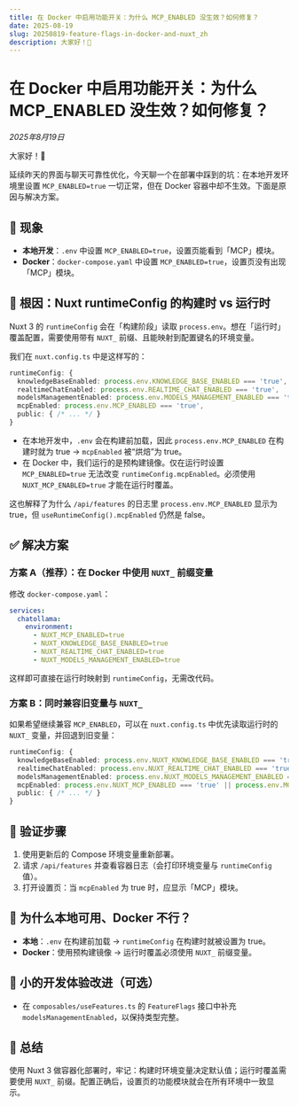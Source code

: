 ```yaml
---
title: 在 Docker 中启用功能开关：为什么 MCP_ENABLED 没生效？如何修复？
date: 2025-08-19
slug: 20250819-feature-flags-in-docker-and-nuxt_zh
description: 大家好！👋
---
```


# 在 Docker 中启用功能开关：为什么 MCP_ENABLED 没生效？如何修复？

*2025年8月19日*

大家好！👋

延续昨天的界面与聊天可靠性优化，今天聊一个在部署中踩到的坑：在本地开发环境里设置 `MCP_ENABLED=true` 一切正常，但在 Docker 容器中却不生效。下面是原因与解决方案。

## 🐛 现象

- **本地开发**：`.env` 中设置 `MCP_ENABLED=true`，设置页能看到「MCP」模块。
- **Docker**：`docker-compose.yaml` 中设置 `MCP_ENABLED=true`，设置页没有出现「MCP」模块。

## 🔎 根因：Nuxt runtimeConfig 的构建时 vs 运行时

Nuxt 3 的 `runtimeConfig` 会在「构建阶段」读取 `process.env`。想在「运行时」覆盖配置，需要使用带有 `NUXT_` 前缀、且能映射到配置键名的环境变量。

我们在 `nuxt.config.ts` 中是这样写的：

```ts
runtimeConfig: {
  knowledgeBaseEnabled: process.env.KNOWLEDGE_BASE_ENABLED === 'true',
  realtimeChatEnabled: process.env.REALTIME_CHAT_ENABLED === 'true',
  modelsManagementEnabled: process.env.MODELS_MANAGEMENT_ENABLED === 'true',
  mcpEnabled: process.env.MCP_ENABLED === 'true',
  public: { /* ... */ }
}
```

- 在本地开发中，`.env` 会在构建前加载，因此 `process.env.MCP_ENABLED` 在构建时就为 true → `mcpEnabled` 被“烘焙”为 true。
- 在 Docker 中，我们运行的是预构建镜像。仅在运行时设置 `MCP_ENABLED=true` 无法改变 `runtimeConfig.mcpEnabled`。必须使用 `NUXT_MCP_ENABLED=true` 才能在运行时覆盖。

这也解释了为什么 `/api/features` 的日志里 `process.env.MCP_ENABLED` 显示为 true，但 `useRuntimeConfig().mcpEnabled` 仍然是 false。

## ✅ 解决方案

### 方案 A（推荐）：在 Docker 中使用 `NUXT_` 前缀变量

修改 `docker-compose.yaml`：

```yaml
services:
  chatollama:
    environment:
      - NUXT_MCP_ENABLED=true
      - NUXT_KNOWLEDGE_BASE_ENABLED=true
      - NUXT_REALTIME_CHAT_ENABLED=true
      - NUXT_MODELS_MANAGEMENT_ENABLED=true
```

这样即可直接在运行时映射到 `runtimeConfig`，无需改代码。

### 方案 B：同时兼容旧变量与 `NUXT_`

如果希望继续兼容 `MCP_ENABLED`，可以在 `nuxt.config.ts` 中优先读取运行时的 `NUXT_` 变量，并回退到旧变量：

```ts
runtimeConfig: {
  knowledgeBaseEnabled: process.env.NUXT_KNOWLEDGE_BASE_ENABLED === 'true' || process.env.KNOWLEDGE_BASE_ENABLED === 'true',
  realtimeChatEnabled: process.env.NUXT_REALTIME_CHAT_ENABLED === 'true' || process.env.REALTIME_CHAT_ENABLED === 'true',
  modelsManagementEnabled: process.env.NUXT_MODELS_MANAGEMENT_ENABLED === 'true' || process.env.MODELS_MANAGEMENT_ENABLED === 'true',
  mcpEnabled: process.env.NUXT_MCP_ENABLED === 'true' || process.env.MCP_ENABLED === 'true',
  public: { /* ... */ }
}
```

## 🔧 验证步骤

1. 使用更新后的 Compose 环境变量重新部署。
2. 请求 `/api/features` 并查看容器日志（会打印环境变量与 `runtimeConfig` 值）。
3. 打开设置页：当 `mcpEnabled` 为 true 时，应显示「MCP」模块。

## 🤔 为什么本地可用、Docker 不行？

- **本地**：`.env` 在构建前加载 → `runtimeConfig` 在构建时就被设置为 true。
- **Docker**：使用预构建镜像 → 运行时覆盖必须使用 `NUXT_` 前缀变量。

## 📝 小的开发体验改进（可选）

- 在 `composables/useFeatures.ts` 的 `FeatureFlags` 接口中补充 `modelsManagementEnabled`，以保持类型完整。

## 🎯 总结

使用 Nuxt 3 做容器化部署时，牢记：构建时环境变量决定默认值；运行时覆盖需要使用 `NUXT_` 前缀。配置正确后，设置页的功能模块就会在所有环境中一致显示。
